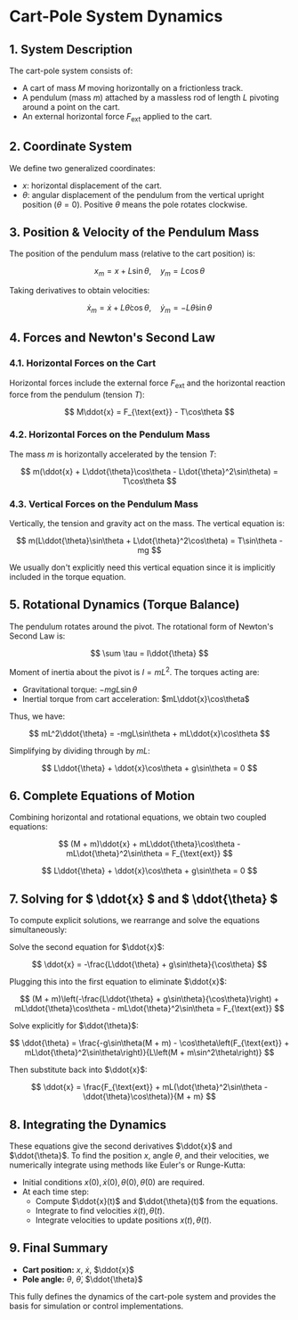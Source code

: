 # Cart-Pole System Dynamics

## 1. System Description
The cart-pole system consists of:
- A cart of mass $M$ moving horizontally on a frictionless track.
- A pendulum (mass $m$) attached by a massless rod of length $L$ pivoting around a point on the cart.
- An external horizontal force $F_{\text{ext}}$ applied to the cart.

## 2. Coordinate System
We define two generalized coordinates:
- $x$: horizontal displacement of the cart.
- $\theta$: angular displacement of the pendulum from the vertical upright position ($\theta = 0$). Positive $\theta$ means the pole rotates clockwise.

## 3. Position & Velocity of the Pendulum Mass
The position of the pendulum mass (relative to the cart position) is:

$$
x_m = x + L\sin\theta, \quad y_m = L\cos\theta
$$

Taking derivatives to obtain velocities:

$$
\dot{x}_m = \dot{x} + L\dot{\theta}\cos\theta, \quad \dot{y}_m = -L\dot{\theta}\sin\theta
$$

## 4. Forces and Newton's Second Law
### 4.1. Horizontal Forces on the Cart
Horizontal forces include the external force $F_{\text{ext}}$ and the horizontal reaction force from the pendulum (tension $T$):

$$
M\ddot{x} = F_{\text{ext}} - T\cos\theta
$$

### 4.2. Horizontal Forces on the Pendulum Mass
The mass $m$ is horizontally accelerated by the tension $T$:

$$
m(\ddot{x} + L\ddot{\theta}\cos\theta - L\dot{\theta}^2\sin\theta) = T\cos\theta
$$

### 4.3. Vertical Forces on the Pendulum Mass
Vertically, the tension and gravity act on the mass. The vertical equation is:

$$
m(L\ddot{\theta}\sin\theta + L\dot{\theta}^2\cos\theta) = T\sin\theta - mg
$$

We usually don't explicitly need this vertical equation since it is implicitly included in the torque equation.

## 5. Rotational Dynamics (Torque Balance)
The pendulum rotates around the pivot. The rotational form of Newton's Second Law is:

$$
\sum \tau = I\ddot{\theta}
$$

Moment of inertia about the pivot is $I = mL^2$. The torques acting are:
- Gravitational torque: $-mgL\sin\theta$
- Inertial torque from cart acceleration: $mL\ddot{x}\cos\theta$

Thus, we have:

$$
mL^2\ddot{\theta} = -mgL\sin\theta + mL\ddot{x}\cos\theta
$$

Simplifying by dividing through by $mL$:

$$
L\ddot{\theta} + \ddot{x}\cos\theta + g\sin\theta = 0
$$

## 6. Complete Equations of Motion
Combining horizontal and rotational equations, we obtain two coupled equations:

$$
(M + m)\ddot{x} + mL\ddot{\theta}\cos\theta - mL\dot{\theta}^2\sin\theta = F_{\text{ext}}
$$

$$
L\ddot{\theta} + \ddot{x}\cos\theta + g\sin\theta = 0
$$

## 7. Solving for $ \ddot{x} $ and $ \ddot{\theta} $
To compute explicit solutions, we rearrange and solve the equations simultaneously:

Solve the second equation for $\ddot{x}$:

$$
\ddot{x} = -\frac{L\ddot{\theta} + g\sin\theta}{\cos\theta}
$$

Plugging this into the first equation to eliminate $\ddot{x}$:

$$
(M + m)\left(-\frac{L\ddot{\theta} + g\sin\theta}{\cos\theta}\right) + mL\ddot{\theta}\cos\theta - mL\dot{\theta}^2\sin\theta = F_{\text{ext}}
$$

Solve explicitly for $\ddot{\theta}$:

$$
\ddot{\theta} = \frac{-g\sin\theta(M + m) - \cos\theta\left(F_{\text{ext}} + mL\dot{\theta}^2\sin\theta\right)}{L\left(M + m\sin^2\theta\right)}
$$

Then substitute back into $\ddot{x}$:

$$
\ddot{x} = \frac{F_{\text{ext}} + mL(\dot{\theta}^2\sin\theta - \ddot{\theta}\cos\theta)}{M + m}
$$

## 8. Integrating the Dynamics
These equations give the second derivatives $\ddot{x}$ and $\ddot{\theta}$. To find the position $x$, angle $\theta$, and their velocities, we numerically integrate using methods like Euler's or Runge-Kutta:

- Initial conditions $x(0), \dot{x}(0), \theta(0), \dot{\theta}(0)$ are required.
- At each time step:
  - Compute $\ddot{x}(t)$ and $\ddot{\theta}(t)$ from the equations.
  - Integrate to find velocities $\dot{x}(t), \dot{\theta}(t)$.
  - Integrate velocities to update positions $x(t), \theta(t)$.

## 9. Final Summary
- **Cart position:** $x$, $\dot{x}$, $\ddot{x}$
- **Pole angle:** $\theta$, $\dot{\theta}$, $\ddot{\theta}$

This fully defines the dynamics of the cart-pole system and provides the basis for simulation or control implementations.

